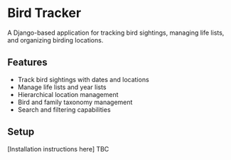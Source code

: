 # Bird Tracker

A Django-based application for tracking bird sightings, managing life lists, and organizing birding locations.

## Features

- Track bird sightings with dates and locations
- Manage life lists and year lists
- Hierarchical location management
- Bird and family taxonomy management
- Search and filtering capabilities

## Setup

[Installation instructions here]
TBC
